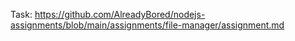 Task: https://github.com/AlreadyBored/nodejs-assignments/blob/main/assignments/file-manager/assignment.md